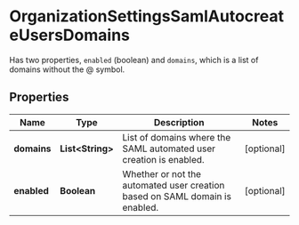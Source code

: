 # OrganizationSettingsSamlAutocreateUsersDomains

Has two properties, `enabled` (boolean) and `domains`, which is a list of domains without the @ symbol.

## Properties

| Name        | Type                   | Description                                                                 | Notes      |
| ----------- | ---------------------- | --------------------------------------------------------------------------- | ---------- |
| **domains** | **List&lt;String&gt;** | List of domains where the SAML automated user creation is enabled.          | [optional] |
| **enabled** | **Boolean**            | Whether or not the automated user creation based on SAML domain is enabled. | [optional] |
